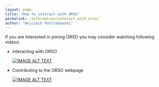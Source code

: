 ```yaml
---
layout: page
title: "How to interact with ORSO"
permalink: /information/interact_with_orso/
author: "Wojciech Potrzebowski"
---
```

If you are interested in joining ORSO you may consider watching following videos:
*   Interacting with ORSO

    [![IMAGE ALT TEXT](http://img.youtube.com/vi/a6CsZHRRptg/0.jpg)](http://www.youtube.com/watch?v=a6CsZHRRptg "Interacting with ORSO")

*   Contributing to the ORSO webpage

    [![IMAGE ALT TEXT](http://img.youtube.com/vi/rahs0AFs83o/0.jpg)](http://www.youtube.com/watch?v=rahs0AFs83o "Interacting with ORSO")
